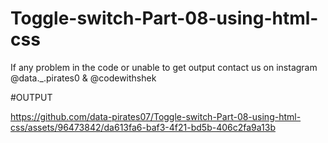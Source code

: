 # Toggle-switch-Part-08-using-html-css

If any problem in the code or unable to get output contact us on instagram @data._.pirates0 & @codewithshek

#OUTPUT

https://github.com/data-pirates07/Toggle-switch-Part-08-using-html-css/assets/96473842/da613fa6-baf3-4f21-bd5b-406c2fa9a13b
